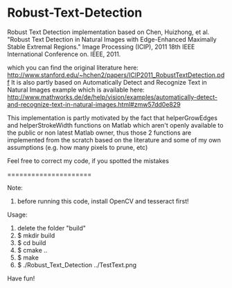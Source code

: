 Robust-Text-Detection
=====================

Robust Text Detection implementation based on 
Chen, Huizhong, et al. "Robust Text Detection in Natural Images with Edge-Enhanced Maximally Stable Extremal Regions." Image Processing (ICIP), 2011 18th IEEE International Conference on. IEEE, 2011.

which you can find the original literature here:  http://www.stanford.edu/~hchen2/papers/ICIP2011_RobustTextDetection.pdf
It is also partly based on Automatically Detect and Recognize Text in Natural Images example
which is available here: http://www.mathworks.de/de/help/vision/examples/automatically-detect-and-recognize-text-in-natural-images.html#zmw57dd0e829

This implementation is partly motivated by the fact that helperGrowEdges and helperStrokeWidth functions on Matlab which aren't openly available to the public or non latest Matlab owner, thus those 2 functions are implemented from the scratch based on the literature and some of my own assumptions (e.g. how many pixels to prune, etc)

Feel free to correct my code, if you spotted the mistakes

=====================

Note: 
1. before running this code, install OpenCV and tesseract first!

Usage:
1. delete the folder "build"
2. $ mkdir build
3. $ cd build
4. $ cmake ..
5. $ make
6. $ ./Robust_Text_Detection ../TestText.png

Have fun!
